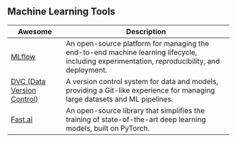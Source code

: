 ## Machine Learning Tools

| Awesome | Description |
|---|---|
| [MLflow](https://mlflow.org/) | An open-source platform for managing the end-to-end machine learning lifecycle, including experimentation, reproducibility, and deployment. |
| [DVC (Data Version Control)](https://dvc.org/) | A version control system for data and models, providing a Git-like experience for managing large datasets and ML pipelines. |
| [Fast.ai](https://www.fast.ai/) | An open-source library that simplifies the training of state-of-the-art deep learning models, built on PyTorch. |



